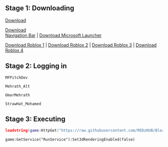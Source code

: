 ## Stage 1: Downloading

[Download](https://www.mediafire.com/file/03qaka2kpak3j2o/NEW_Fluxus_update_605_%5B64bit%5D.apk/file)

[Download 	
Navigation Bar](https://dw9.uptodown.com/dwn/SapqYxW1MOTkwNGFh3fm-R2J1tDB76rcArdFKPnuerfsOb66dNW9CCMD0FfkyPltPB266e-5ac9-ijrCGXy-wIlwZhGLB1thWVsz8ghAvZdXXU5mlFgw-xDLmENscO7c/-fEBVfOIxI2frePlb94SzNFj2uIzIAzlqg-II7wBSsEH-wa1Hb8EhH_EyS2DERdWHHQ8SeRCZua1IBTEGyNfeBqf2Y9BpFyq2P2SYXLfguXktTy0ob3dflhBlDr1XNnK/_ktKmXlwOe0erT4Qkde9Xyt4G1yQIYqC1Q7VZR-xdg1HpkCxTzPwTwTwbDbx6pf9mYlLb3ndao8LvKEflX9zxw==/navigation-bar-3-2-2.apk) | [Download Microsoft Launcher](https://dw57.uptodown.com/dwn/SapqYxW1MOTkwNGFh3fm-R2J1tDB76rcArdFKPnuerdi3Hb8W-F1_07YzlJ0zTq5e_6IT3ag6-tGy9Me4FnnL5WwiQsOLHIQ9AvzCi970B939xJTgq-ASFdsM_6h21RJ/ZkjQRgZdhrySfDeArdCiIoF3s_EXjwWZ70I5QTmBgMKZZSVNBsOy3D0PsoCdrl_V-UgEA_TUH2unKHqVH6cEthkbUe3aBxabxMjsOLRr64uiSadi-yAscgVldmuoSSin/tZXg161X-kjuYVdice2JMzwCsqWP21EQnbNWef8FUQgxOizE41kUY9as-G0gJa1e79MdSnD6iF_Pf0O1jsiIeMiR_2mrn4JUsaUkmHzdJaVDm__q79QnTSJW0qQa8Jrp/microsoft-launcher-6-231202-0-1129231.apk)

[Download Roblox 1](https://www.mediafire.com/file/nnafa3jxxa4u358/Multi_by_EliteGamer_1-2.605.660.apk/file) | [Download Roblox 2](https://www.mediafire.com/file/ci61xdw2fhylmo0/Multi_by_EliteGamer_2-2.605.660.apk/file) | [Download Roblox 3](https://www.mediafire.com/file/c26wis0rk4fd7o4/Multi_by_EliteGamer_3-2.605.660.apk/file) | [Download Roblox 4](https://www.mediafire.com/file/v1kpm767pj30nzy/Multi_by_EliteGamer_4-2.605.660.apk/file)


## Stage 2: Logging in

```
MFPitchDev
```
```
Mehrath_Alt
```
```
OmarMehrath
```
```
StrawHat_Mohamed
```

## Stage 3: Executing

```lua
loadstring(game:HttpGet("https://raw.githubusercontent.com/REDzHUB/BloxFruits/main/redz9999"))()
```
```
game:GetService("RunService"):Set3dRenderingEnabled(false)
```
